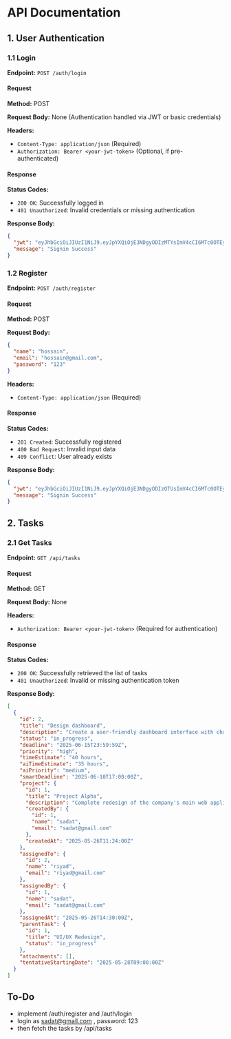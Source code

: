 # API Documentation

## 1. User Authentication

### 1.1 Login

**Endpoint:** `POST /auth/login`

#### Request

**Method:** POST

**Request Body:** None (Authentication handled via JWT or basic credentials)

**Headers:**

- `Content-Type: application/json` (Required)
- `Authorization: Bearer <your-jwt-token>` (Optional, if pre-authenticated)

#### Response

**Status Codes:**

- `200 OK`: Successfully logged in
- `401 Unauthorized`: Invalid credentials or missing authentication

**Response Body:**

```json 
{
  "jwt": "eyJhbGciOiJIUzI1NiJ9.eyJpYXQiOjE3NDgyODIzMTYsImV4cCI6MTc0OTEyODMxNiwiZW1haWwiOiJyaXlhZEBnbWFpbC5jb20iLCJhdXRob3JpdGllcyI6IiJ9.pngiqPgtFYxD4UjKjzRCk3E573qDn-WaYBJvoR4oAZk",
  "message": "Signin Success"
}
```

### 1.2 Register

**Endpoint:** `POST /auth/register`

#### Request

**Method:** POST

**Request Body:**

```json 
{
  "name": "hossain",
  "email": "hossain@gmail.com",
  "password": "123"
}
```

**Headers:**

- `Content-Type: application/json` (Required)

#### Response

**Status Codes:**

- `201 Created`: Successfully registered
- `400 Bad Request`: Invalid input data
- `409 Conflict`: User already exists

**Response Body:**

```json 
{
  "jwt": "eyJhbGciOiJIUzI1NiJ9.eyJpYXQiOjE3NDgyODIzOTUsImV4cCI6MTc0OTEyODM5NSwiZW1haWwiOiJob3NzYWluQGdtYWlsLmNvbSIsImF1dGhvcml0aWVzIjoiIn0.0AuhxlnxUTVdUYI79-FQHKAepivdmtrduFyOezgEBoA",
  "message": "Signin Success"
}
```

## 2. Tasks

### 2.1 Get Tasks

**Endpoint:** `GET /api/tasks`

#### Request

**Method:** GET

**Request Body:** None

**Headers:**

- `Authorization: Bearer <your-jwt-token>` (Required for authentication)

#### Response

**Status Codes:**

- `200 OK`: Successfully retrieved the list of tasks
- `401 Unauthorized`: Invalid or missing authentication token

**Response Body:**

```json 
[
  {
    "id": 2,
    "title": "Design dashboard",
    "description": "Create a user-friendly dashboard interface with charts and analytics",
    "status": "in_progress",
    "deadline": "2025-06-15T23:59:59Z",
    "priority": "high",
    "timeEstimate": "40 hours",
    "aiTimeEstimate": "35 hours",
    "aiPriority": "medium",
    "smartDeadline": "2025-06-10T17:00:00Z",
    "project": {
      "id": 1,
      "title": "Project Alpha",
      "description": "Complete redesign of the company's main web application",
      "createdBy": {
        "id": 1,
        "name": "sadat",
        "email": "sadat@gmail.com"
      },
      "createdAt": "2025-05-26T11:24:00Z"
    },
    "assignedTo": {
      "id": 2,
      "name": "riyad",
      "email": "riyad@gmail.com"
    },
    "assignedBy": {
      "id": 1,
      "name": "sadat",
      "email": "sadat@gmail.com"
    },
    "assignedAt": "2025-05-26T14:30:00Z",
    "parentTask": {
      "id": 1,
      "title": "UI/UX Redesign",
      "status": "in_progress"
    },
    "attachments": [],
    "tentativeStartingDate": "2025-05-28T09:00:00Z"
  }
]
```


## To-Do

- implement /auth/register and /auth/login
- login as sadat@gmail.com , password: 123
- then fetch the tasks by /api/tasks